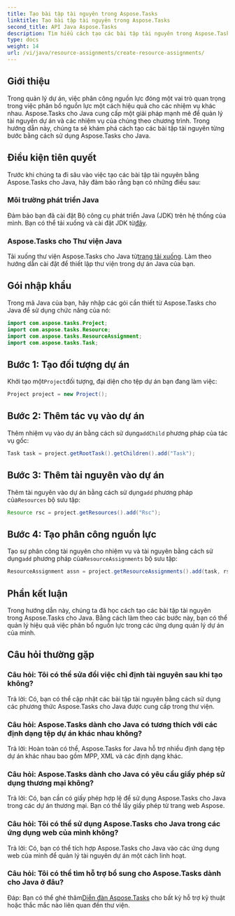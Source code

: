 ```yaml
---
title: Tạo bài tập tài nguyên trong Aspose.Tasks
linktitle: Tạo bài tập tài nguyên trong Aspose.Tasks
second_title: API Java Aspose.Tasks
description: Tìm hiểu cách tạo các bài tập tài nguyên trong Aspose.Tasks cho Java một cách dễ dàng với hướng dẫn từng bước này. Quản lý tài nguyên dự án hiệu quả được thực hiện dễ dàng.
type: docs
weight: 14
url: /vi/java/resource-assignments/create-resource-assignments/
---
```

## Giới thiệu
Trong quản lý dự án, việc phân công nguồn lực đóng một vai trò quan trọng trong việc phân bổ nguồn lực một cách hiệu quả cho các nhiệm vụ khác nhau. Aspose.Tasks cho Java cung cấp một giải pháp mạnh mẽ để quản lý tài nguyên dự án và các nhiệm vụ của chúng theo chương trình. Trong hướng dẫn này, chúng ta sẽ khám phá cách tạo các bài tập tài nguyên từng bước bằng cách sử dụng Aspose.Tasks cho Java.
## Điều kiện tiên quyết
Trước khi chúng ta đi sâu vào việc tạo các bài tập tài nguyên bằng Aspose.Tasks cho Java, hãy đảm bảo rằng bạn có những điều sau:
### Môi trường phát triển Java
 Đảm bảo bạn đã cài đặt Bộ công cụ phát triển Java (JDK) trên hệ thống của mình. Bạn có thể tải xuống và cài đặt JDK từ[đây](https://www.oracle.com/java/technologies/javase-jdk11-downloads.html).
### Aspose.Tasks cho Thư viện Java
 Tải xuống thư viện Aspose.Tasks cho Java từ[trang tải xuống](https://releases.aspose.com/tasks/java/). Làm theo hướng dẫn cài đặt để thiết lập thư viện trong dự án Java của bạn.

## Gói nhập khẩu
Trong mã Java của bạn, hãy nhập các gói cần thiết từ Aspose.Tasks cho Java để sử dụng chức năng của nó:
```java
import com.aspose.tasks.Project;
import com.aspose.tasks.Resource;
import com.aspose.tasks.ResourceAssignment;
import com.aspose.tasks.Task;
```

## Bước 1: Tạo đối tượng dự án
 Khởi tạo một`Project`đối tượng, đại diện cho tệp dự án bạn đang làm việc:
```java
Project project = new Project();
```
## Bước 2: Thêm tác vụ vào dự án
 Thêm nhiệm vụ vào dự án bằng cách sử dụng`addChild` phương pháp của tác vụ gốc:
```java
Task task = project.getRootTask().getChildren().add("Task");
```
## Bước 3: Thêm tài nguyên vào dự án
 Thêm tài nguyên vào dự án bằng cách sử dụng`add` phương pháp của`Resources` bộ sưu tập:
```java
Resource rsc = project.getResources().add("Rsc");
```
## Bước 4: Tạo phân công nguồn lực
 Tạo sự phân công tài nguyên cho nhiệm vụ và tài nguyên bằng cách sử dụng`add` phương pháp của`ResourceAssignments` bộ sưu tập:
```java
ResourceAssignment assn = project.getResourceAssignments().add(task, rsc);
```

## Phần kết luận
Trong hướng dẫn này, chúng ta đã học cách tạo các bài tập tài nguyên trong Aspose.Tasks cho Java. Bằng cách làm theo các bước này, bạn có thể quản lý hiệu quả việc phân bổ nguồn lực trong các ứng dụng quản lý dự án của mình.
## Câu hỏi thường gặp
### Câu hỏi: Tôi có thể sửa đổi việc chỉ định tài nguyên sau khi tạo không?
Trả lời: Có, bạn có thể cập nhật các bài tập tài nguyên bằng cách sử dụng các phương thức Aspose.Tasks cho Java được cung cấp trong thư viện.
### Câu hỏi: Aspose.Tasks dành cho Java có tương thích với các định dạng tệp dự án khác nhau không?
Trả lời: Hoàn toàn có thể, Aspose.Tasks for Java hỗ trợ nhiều định dạng tệp dự án khác nhau bao gồm MPP, XML và các định dạng khác.
### Câu hỏi: Aspose.Tasks dành cho Java có yêu cầu giấy phép sử dụng thương mại không?
Trả lời: Có, bạn cần có giấy phép hợp lệ để sử dụng Aspose.Tasks cho Java trong các dự án thương mại. Bạn có thể lấy giấy phép từ trang web Aspose.
### Câu hỏi: Tôi có thể sử dụng Aspose.Tasks cho Java trong các ứng dụng web của mình không?
Trả lời: Có, bạn có thể tích hợp Aspose.Tasks cho Java vào các ứng dụng web của mình để quản lý tài nguyên dự án một cách linh hoạt.
### Câu hỏi: Tôi có thể tìm hỗ trợ bổ sung cho Aspose.Tasks dành cho Java ở đâu?
 Đáp: Bạn có thể ghé thăm[Diễn đàn Aspose.Tasks](https://forum.aspose.com/c/tasks/15) cho bất kỳ hỗ trợ kỹ thuật hoặc thắc mắc nào liên quan đến thư viện.
